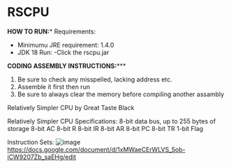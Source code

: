 # RSCPU

********HOW TO RUN:*********
Requirements:
 - Minimumu JRE requirement: 1.4.0
 - JDK 18
Run:
 -Click the rscpu.jar
 
 
 
 
********CODING ASSEMBLY INSTRUCTIONS:***********
1. Be sure to check any misspelled, lacking address etc.
2. Assemble it first then run
3. Be sure to always clear the memory before compiling another assambly



Relatively Simpler CPU
by Great Taste Black



Relatively Simpler CPU Specifications:
8-bit data bus, up to 255 bytes of storage
8-bit AC
8-bit R
8-bit IR
8-bit AR
8-bit PC
8-bit TR
1-bit Flag

Instruction Sets:
![image](https://user-images.githubusercontent.com/112431534/197578274-a38536e0-6843-4786-8c4d-229f4755ce00.png)
https://docs.google.com/document/d/1xMWaeCErWLVS_5ob-iCW9207Zb_saEHg/edit
